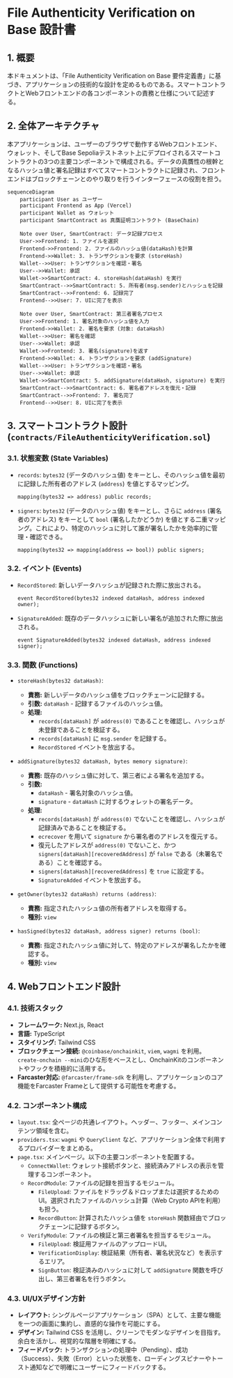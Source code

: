# File Authenticity Verification on Base 設計書

## 1. 概要
本ドキュメントは、「File Authenticity Verification on Base 要件定義書」に基づき、アプリケーションの技術的な設計を定めるものである。スマートコントラクトとWebフロントエンドの各コンポーネントの責務と仕様について記述する。

## 2. 全体アーキテクチャ
本アプリケーションは、ユーザーのブラウザで動作するWebフロントエンド、ウォレット、そしてBase Sepoliaテストネット上にデプロイされるスマートコントラクトの3つの主要コンポーネントで構成される。データの真贋性の根幹となるハッシュ値と署名記録はすべてスマートコントラクトに記録され、フロントエンドはブロックチェーンとのやり取りを行うインターフェースの役割を担う。

```mermaid
sequenceDiagram
    participant User as ユーザー
    participant Frontend as App (Vercel)
    participant Wallet as ウォレット
    participant SmartContract as 真贋証明コントラクト (BaseChain)

    Note over User, SmartContract: データ記録プロセス
    User->>Frontend: 1. ファイルを選択
    Frontend->>Frontend: 2. ファイルのハッシュ値(dataHash)を計算
    Frontend->>Wallet: 3. トランザクションを要求 (storeHash)
    Wallet-->>User: トランザクションを確認・署名
    User-->>Wallet: 承認
    Wallet->>SmartContract: 4. storeHash(dataHash) を実行
    SmartContract-->>SmartContract: 5. 所有者(msg.sender)とハッシュを記録
    SmartContract-->>Frontend: 6. 記録完了
    Frontend-->>User: 7. UIに完了を表示

    Note over User, SmartContract: 第三者署名プロセス
    User->>Frontend: 1. 署名対象のハッシュ値を入力
    Frontend->>Wallet: 2. 署名を要求 (対象: dataHash)
    Wallet-->>User: 署名を確認
    User-->>Wallet: 承認
    Wallet->>Frontend: 3. 署名(signature)を返す
    Frontend->>Wallet: 4. トランザクションを要求 (addSignature)
    Wallet-->>User: トランザクションを確認・署名
    User-->>Wallet: 承認
    Wallet->>SmartContract: 5. addSignature(dataHash, signature) を実行
    SmartContract-->>SmartContract: 6. 署名者アドレスを復元・記録
    SmartContract-->>Frontend: 7. 署名完了
    Frontend-->>User: 8. UIに完了を表示
```

## 3. スマートコントラクト設計 (`contracts/FileAuthenticityVerification.sol`)

### 3.1. 状態変数 (State Variables)
- `records`: `bytes32` (データのハッシュ値) をキーとし、そのハッシュ値を最初に記録した所有者のアドレス (`address`) を値とするマッピング。
  ```solidity
  mapping(bytes32 => address) public records;
  ```
- `signers`: `bytes32` (データのハッシュ値) をキーとし、さらに `address` (署名者のアドレス) をキーとして `bool` (署名したかどうか) を値とする二重マッピング。これにより、特定のハッシュに対して誰が署名したかを効率的に管理・確認できる。
  ```solidity
  mapping(bytes32 => mapping(address => bool)) public signers;
  ```

### 3.2. イベント (Events)
- `RecordStored`: 新しいデータハッシュが記録された際に放出される。
  ```solidity
  event RecordStored(bytes32 indexed dataHash, address indexed owner);
  ```
- `SignatureAdded`: 既存のデータハッシュに新しい署名が追加された際に放出される。
  ```solidity
  event SignatureAdded(bytes32 indexed dataHash, address indexed signer);
  ```

### 3.3. 関数 (Functions)
- `storeHash(bytes32 dataHash)`:
  - **責務:** 新しいデータのハッシュ値をブロックチェーンに記録する。
  - **引数:** `dataHash` - 記録するファイルのハッシュ値。
  - **処理:**
    - `records[dataHash]` が `address(0)` であることを確認し、ハッシュが未登録であることを検証する。
    - `records[dataHash]` に `msg.sender` を記録する。
    - `RecordStored` イベントを放出する。

- `addSignature(bytes32 dataHash, bytes memory signature)`:
  - **責務:** 既存のハッシュ値に対して、第三者による署名を追加する。
  - **引数:**
    - `dataHash` - 署名対象のハッシュ値。
    - `signature` - `dataHash` に対するウォレットの署名データ。
  - **処理:**
    - `records[dataHash]` が `address(0)` でないことを確認し、ハッシュが記録済みであることを検証する。
    - `ecrecover` を用いて `signature` から署名者のアドレスを復元する。
    - 復元したアドレスが `address(0)` でないこと、かつ `signers[dataHash][recoveredAddress]` が `false` である（未署名である）ことを確認する。
    - `signers[dataHash][recoveredAddress]` を `true` に設定する。
    - `SignatureAdded` イベントを放出する。

- `getOwner(bytes32 dataHash) returns (address)`:
  - **責務:** 指定されたハッシュ値の所有者アドレスを取得する。
  - **種別:** `view`

- `hasSigned(bytes32 dataHash, address signer) returns (bool)`:
  - **責務:** 指定されたハッシュ値に対して、特定のアドレスが署名したかを確認する。
  - **種別:** `view`

## 4. Webフロントエンド設計

### 4.1. 技術スタック
- **フレームワーク:** Next.js, React
- **言語:** TypeScript
- **スタイリング:** Tailwind CSS
- **ブロックチェーン接続:** `@coinbase/onchainkit`, `viem`, `wagmi` を利用。`create-onchain --mini`のひな形をベースとし、OnchainKitのコンポーネントやフックを積極的に活用する。
- **Farcaster対応:** `@farcaster/frame-sdk` を利用し、アプリケーションのコア機能をFarcaster Frameとして提供する可能性を考慮する。

### 4.2. コンポーネント構成
- `layout.tsx`: 全ページの共通レイアウト。ヘッダー、フッター、メインコンテンツ領域を含む。
- `providers.tsx`: `wagmi` や `QueryClient` など、アプリケーション全体で利用するプロバイダーをまとめる。
- `page.tsx`: メインページ。以下の主要コンポーネントを配置する。
  - `ConnectWallet`: ウォレット接続ボタンと、接続済みアドレスの表示を管理するコンポーネント。
  - `RecordModule`: ファイルの記録を担当するモジュール。
    - `FileUpload`: ファイルをドラッグ＆ドロップまたは選択するためのUI。選択されたファイルのハッシュ計算（Web Crypto APIを利用）も担う。
    - `RecordButton`: 計算されたハッシュ値を `storeHash` 関数経由でブロックチェーンに記録するボタン。
  - `VerifyModule`: ファイルの検証と第三者署名を担当するモジュール。
    - `FileUpload`: 検証用ファイルのアップロードUI。
    - `VerificationDisplay`: 検証結果（所有者、署名状況など）を表示するエリア。
    - `SignButton`: 検証済みのハッシュに対して `addSignature` 関数を呼び出し、第三者署名を行うボタン。

### 4.3. UI/UXデザイン方針
- **レイアウト:** シングルページアプリケーション（SPA）として、主要な機能を一つの画面に集約し、直感的な操作を可能にする。
- **デザイン:** Tailwind CSS を活用し、クリーンでモダンなデザインを目指す。余白を活かし、視覚的な階層を明確にする。
- **フィードバック:** トランザクションの処理中（Pending）、成功（Success）、失敗（Error）といった状態を、ローディングスピナーやトースト通知などで明確にユーザーにフィードバックする。